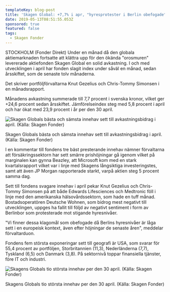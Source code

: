 ```yaml
---
templateKey: blog-post
title: 'Skagen Global: +7,7% i apr, "hyresprotester i Berlin obefogade"'
date: 2019-05-13T08:51:55.053Z
sponsored: true
featured: false
tags:
  - Skagen Fonder
---
```

STOCKHOLM (Fonder Direkt) Under en månad då den globala aktiemarknaden fortsatte att klättra upp för den ökända "orosmuren" levererade aktiefonden Skagen Global en solid avkastning. I och med utvecklingen i april har fonden slagit index under såväl en månad, sedan årsskiftet, som de senaste tolv månaderna.



Det skriver portföljförvaltarna Knut Gezelius och Chris-Tommy Simonsen i en månadsrapport.



Månadens avkastning summerade till 7,7 procent i svenska kronor, vilket ger +24,6 procent sedan årsskiftet. Jämförelseindex steg med 5,8 procent i april och har ökat med 23,9 procent i år per den 30 april.

![Skagen Globals bästa och sämsta innehav sett till avkastningsbidrag i april. (Källa: Skagen Fonder)](/img/skagen13maj3.png)

<span class="image-caption">Skagen Globals bästa och sämsta innehav sett till avkastningsbidrag i april. (Källa: Skagen Fonder)</span>

I en kommentar till fondens tre bäst presterande innehav nämner förvaltarna att försäkringssektorn har sett smärre prishöjningar gå igenom vilket på marginalen kan gynna Beazley, att Microsoft kom med en stark kvartalsrapport vilket var i linje med Skagens långsiktiga investeringstes, samt att även JP Morgan rapporterade starkt, varpå aktien steg 5 procent samma dag.



Sett till fondens svagare innehav i april pekar Knut Gezelius och Chris-Tommy Simonsen på att både Edwards Lifesciences och Medtronic föll i linje med den amerikanska hälsovårdssektorn, som hade en tuff månad. Bostadsoperatören Deutsche Wohnen, som bidrog mest negativt till utvecklingen, uppges ha fallit till följd av negativt sentiment i form av Berlinbor som protesterade mot stigande hyresnivåer.



"Vi finner dessa klagomål som obefogade då Berlins hyresnivåer är låga sett i en europeisk kontext, även efter höjningar de senaste åren", meddelar förvaltarduon.



Fondens fem största exponeringar sett till geografi är USA, som svarar för 55,4 procent av portföljen, Storbritannien (11,3), Nederländerna (7,7), Tyskland (6,5) och Danmark (3,8). På sektornivå toppar finansiella tjänster, före IT och industri.

![Skagens Globals tio största innehav per den 30 april. (Källa: Skagen Fonder)](/img/skagen13maj4.png)

<span class="image-caption">Skagens Globals tio största innehav per den 30 april. (Källa: Skagen Fonder)</span>
